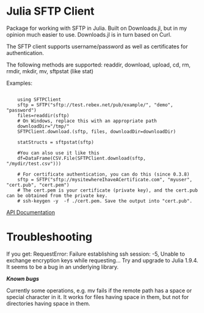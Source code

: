 # Julia SFTP Client 
Package for working with SFTP in Julia. Built on Downloads.jl, but in my opinion much easier to use. Downloads.jl is in turn based on Curl. 

The SFTP client supports username/password as well as certificates for authentication. 

The following methods are supported: readdir, download, upload, cd, rm, rmdir, mkdir, mv, sftpstat (like stat)
 

Examples:
```

    using SFTPClient
    sftp = SFTP("sftp://test.rebex.net/pub/example/", "demo", "password")
    files=readdir(sftp)
    # On Windows, replace this with an appropriate path
    downloadDir="/tmp/"
    SFTPClient.download.(sftp, files, downloadDir=downloadDir)

    statStructs = sftpstat(sftp)

```
   
  
    
```
    #You can also use it like this
    df=DataFrame(CSV.File(SFTPClient.download(sftp, "/mydir/test.csv")))

    # For certificate authentication, you can do this (since 0.3.8)
    sftp = SFTP("sftp://mysitewhereIhaveACertificate.com", "myuser", "cert.pub", "cert.pem")
    # The cert.pem is your certificate (private key), and the cert.pub can be obtained from the private key.
    # ssh-keygen -y  -f ./cert.pem. Save the output into "cert.pub". 

```

[API Documentation](https://stensmo.github.io/SFTPClient.jl/stable/)

# Troubleshooting

If you get: RequestError: Failure establishing ssh session: -5, Unable to exchange encryption keys while requesting... Try and upgrade to Julia 1.9.4. It seems to be a bug in an underlying library.



___Known bugs___

Currently some operations, e.g. mv fails if the remote path has a space or special character in it. It works for files having space in them, but not for directories having space in them. 


